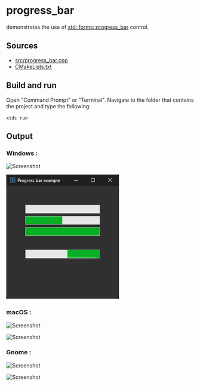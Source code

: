 # progress_bar

demonstrates the use of [xtd::forms::progress_bar](https://gammasoft71.github.io/xtd/reference_guides/latest/classxtd_1_1forms_1_1progress__bar.html) control.

## Sources

* [src/progress_bar.cpp](src/progress_bar.cpp)
* [CMakeLists.txt](CMakeLists.txt)

## Build and run

Open "Command Prompt" or "Terminal". Navigate to the folder that contains the project and type the following:

```shell
xtdc run
```

## Output

### Windows :

![Screenshot](../../../../docs/pictures/examples/progress_bar_w.png)

![Screenshot](../../../../docs/pictures/examples/progress_bar_wd.png)

### macOS :

![Screenshot](../../../../docs/pictures/examples/progress_bar_m.png)

![Screenshot](../../../../docs/pictures/examples/progress_bar_md.png)

### Gnome :

![Screenshot](../../../../docs/pictures/examples/progress_bar_g.png)

![Screenshot](../../../../docs/pictures/examples/progress_bar_gd.png)
